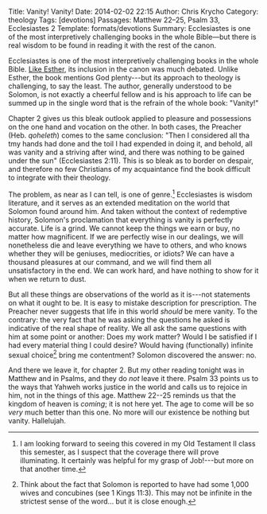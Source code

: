 Title: Vanity! Vanity!
Date: 2014-02-02 22:15
Author: Chris Krycho
Category: theology
Tags: [devotions]
Passages: Matthew 22–25, Psalm 33, Ecclesiastes 2
Template: formats/devotions
Summary: Ecclesiastes is one of the most interpretively challenging books in the whole Bible—but there is real wisdom to be found in reading it with the rest of the canon.

Ecclesiastes is one of the most interpretively challenging books in the whole
Bible. [Like Esther](/2014/ordinary-means-the-silence-of-god/), its inclusion in
the canon was much debated. Unlike Esther, the book mentions God plenty---but
its approach to theology is challenging, to say the least. The author, generally
understood to be Solomon, is not exactly a cheerful fellow and is his approach
to life can be summed up in the single word that is the refrain of the whole
book: "Vanity!"

Chapter 2 gives us this bleak outlook applied to pleasure and possessions on the
one hand and vocation on the other. In both cases, the Preacher (Heb.
*qoheleth*) comes to the same conclusion: "Then I considered all tha tmy hands
had done and the toil I had expended in doing it, and behold, all was vanity and
a striving after wind, and there was nothing to be gained under the sun"
(Ecclesiastes 2:11). This is so bleak as to border on despair, and therefore no
few Christians of my acquaintance find the book difficult to integrate with
their theology.

The problem, as near as I can tell, is one of genre.[^genre] Ecclesiastes is
wisdom literature, and it serves as an extended meditation on the world that
Solomon found around him. And taken without the context of redemptive history,
Solomon's proclamation that everything is vanity is perfectly accurate. Life is
a grind. We cannot keep the things we earn or buy, no matter how magnificent. If
we are perfectly wise in our dealings, we will nonetheless die and leave
everything we have to others, and who knows whether they will be geniuses,
mediocrities, or idiots? We can have a thousand pleasures at our command, and we
will find them all unsatisfactory in the end. We can work hard, and have nothing
to show for it when we return to dust.

But all these things are observations of the world as it is---not statements on
what it ought to be. It is easy to mistake description for prescription. The
Preacher never suggests that life in this world *should* be mere vanity. To the
contrary: the very fact that he was asking the questions he asked is indicative
of the real shape of reality. We all ask the same questions with him at some
point or another: Does my work matter? Would I be satisfied if I had every
material thing I could desire? Would having (functionally) infinite sexual
choice[^sex] bring me contentment? Solomon discovered the answer: no.

And there we leave it, for chapter 2. But my other reading tonight was in
Matthew and in Psalms, and they do *not* leave it there. Psalm 33 points us to
the ways that Yahweh works justice in the world and calls us to rejoice in him,
not in the things of this age. Matthew 22--25 reminds us that the kingdom of
heaven is *coming*; it is not here yet. The age to come will be so *very* much
better than this one. No more will our existence be nothing but vanity.
Hallelujah.

[^genre]: I am looking forward to seeing this covered in my Old Testament II
class this semester, as I suspect that the coverage there will prove
illuminating. It certainly was helpful for my grasp of Job!---but  more on that
another time.

[^sex]: Think about the fact that Solomon is reported to have had some 1,000
wives and concubines (see 1 Kings 11:3). This may not be infinite in the
strictest sense of the word... but it is close enough.
